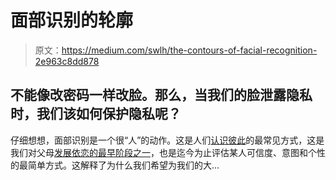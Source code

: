 # 面部识别的轮廓

> 原文：<https://medium.com/swlh/the-contours-of-facial-recognition-2e963c8dd878>

## 不能像改密码一样改脸。那么，当我们的脸泄露隐私时，我们该如何保护隐私呢？

仔细想想，面部识别是一个很“人”的动作。这是人们[认识彼此](https://news.berkeley.edu/2014/09/16/human-faces-are-so-variable-because-we-evolved-to-look-unique/)的最常见方式，这是我们对父母[发展依恋的最早阶段之一](https://www.parenting.com/article/why-babies-love-faces)，也是迄今为止评估某人可信度、意图和个性的最简单方式。这解释了为什么我们希望为我们的大…